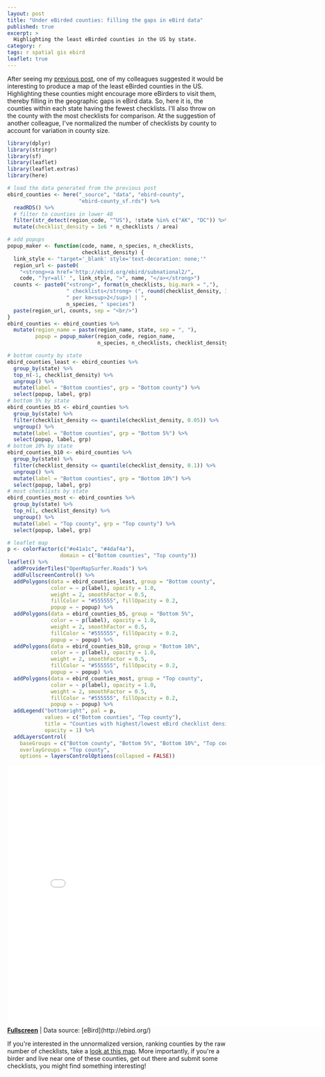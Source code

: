 ```yaml
---
layout: post
title: "Under eBirded counties: filling the gaps in eBird data"
published: true
excerpt: >
  Highlighting the least eBirded counties in the US by state.
category: r
tags: r spatial gis ebird
leaflet: true
---
```


After seeing my [previous post](/r/ebird-county/), one of my colleagues suggested it would be interesting to produce a map of the least eBirded counties in the US. Highlighting these counties might encourage more eBirders to visit them, thereby filling in the geographic gaps in eBird data. So, here it is, the counties within each state having the fewest checklists. I'll also throw on the county with the most checklists for comparison. At the suggestion of another colleague, I've normalized the number of checklists by county to account for variation in county size.


```r
library(dplyr)
library(stringr)
library(sf)
library(leaflet)
library(leaflet.extras)
library(here)

# load the data generated from the previous post
ebird_counties <- here("_source", "data", "ebird-county", 
                       "ebird-county_sf.rds") %>% 
  readRDS() %>% 
  # filter to counties in lower 48
  filter(str_detect(region_code, "^US"), !state %in% c("AK", "DC")) %>% 
  mutate(checklist_density = 1e6 * n_checklists / area)

# add popups
popup_maker <- function(code, name, n_species, n_checklists, 
                        checklist_density) {
  link_style <- "target='_blank' style='text-decoration: none;'"
  region_url <- paste0(
    "<strong><a href='http://ebird.org/ebird/subnational2/",
    code, "?yr=all' ", link_style, ">", name, "</a></strong>")
  counts <- paste0("<strong>", format(n_checklists, big.mark = ","), 
                   " checklists</strong> (", round(checklist_density, 3), 
                   " per km<sup>2</sup>) | ", 
                   n_species, " species")
  paste(region_url, counts, sep = "<br/>")
}
ebird_counties <- ebird_counties %>% 
  mutate(region_name = paste(region_name, state, sep = ", "),
         popup = popup_maker(region_code, region_name, 
                             n_species, n_checklists, checklist_density)) 

# bottom county by state
ebird_counties_least <- ebird_counties %>% 
  group_by(state) %>% 
  top_n(-1, checklist_density) %>% 
  ungroup() %>% 
  mutate(label = "Bottom counties", grp = "Bottom county") %>% 
  select(popup, label, grp)
# bottom 5% by state
ebird_counties_b5 <- ebird_counties %>% 
  group_by(state) %>% 
  filter(checklist_density <= quantile(checklist_density, 0.05)) %>% 
  ungroup() %>% 
  mutate(label = "Bottom counties", grp = "Bottom 5%") %>% 
  select(popup, label, grp)
# bottom 10% by state
ebird_counties_b10 <- ebird_counties %>% 
  group_by(state) %>% 
  filter(checklist_density <= quantile(checklist_density, 0.1)) %>% 
  ungroup() %>% 
  mutate(label = "Bottom counties", grp = "Bottom 10%") %>% 
  select(popup, label, grp)
# most checklists by state
ebird_counties_most <- ebird_counties %>% 
  group_by(state) %>% 
  top_n(1, checklist_density) %>% 
  ungroup() %>% 
  mutate(label = "Top county", grp = "Top county") %>% 
  select(popup, label, grp)

# leaflet map
p <- colorFactor(c("#e41a1c", "#4daf4a"), 
                 domain = c("Bottom counties", "Top county"))
leaflet() %>%
  addProviderTiles("OpenMapSurfer.Roads") %>% 
  addFullscreenControl() %>% 
  addPolygons(data = ebird_counties_least, group = "Bottom county",
              color = ~ p(label), opacity = 1.0,
              weight = 2, smoothFactor = 0.5,
              fillColor = "#555555", fillOpacity = 0.2,
              popup = ~ popup) %>% 
  addPolygons(data = ebird_counties_b5, group = "Bottom 5%",
              color = ~ p(label), opacity = 1.0,
              weight = 2, smoothFactor = 0.5,
              fillColor = "#555555", fillOpacity = 0.2,
              popup = ~ popup) %>% 
  addPolygons(data = ebird_counties_b10, group = "Bottom 10%",
              color = ~ p(label), opacity = 1.0,
              weight = 2, smoothFactor = 0.5,
              fillColor = "#555555", fillOpacity = 0.2,
              popup = ~ popup) %>% 
  addPolygons(data = ebird_counties_most, group = "Top county",
              color = ~ p(label), opacity = 1.0,
              weight = 2, smoothFactor = 0.5,
              fillColor = "#555555", fillOpacity = 0.2,
              popup = ~ popup) %>% 
  addLegend("bottomright", pal = p,
            values = c("Bottom counties", "Top county"),
            title = "Counties with highest/lowest eBird checklist density",
            opacity = 1) %>% 
  addLayersControl(
    baseGroups = c("Bottom county", "Bottom 5%", "Bottom 10%", "Top county"),
    overlayGroups = "Top county",
    options = layersControlOptions(collapsed = FALSE))
```



<iframe src="/assets/leaflet/under-ebirded_density.html" style="border: none; width: 800px; height: 600px"></iframe>
<a href="/assets/leaflet/under-ebirded_density.html" target="_blank"><strong>Fullscreen</strong></a> | Data source: [eBird](http://ebird.org/)

If you're interested in the unnormalized version, ranking counties by the raw number of checklists, take a [look at this map](/assets/leaflet/under-ebirded.html). More importantly, if you're a birder and live near one of these counties, get out there and submit some checklists, you might find something interesting!
